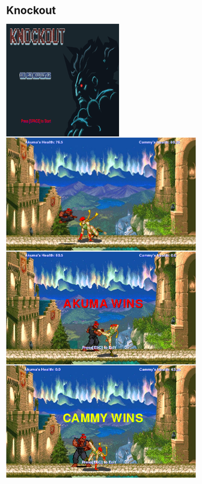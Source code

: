 # Knockout

<img src = "https://github.com/jli1598/Knockout/blob/master/objectives/start%20screen.PNG" width = "300" height = "300">
<img src = "https://github.com/jli1598/Knockout/blob/master/objectives/fight%20screen%203.PNG" >
<img src = "https://github.com/jli1598/Knockout/blob/master/objectives/akuma%20wins%20screen.PNG" >
<img src = "https://github.com/jli1598/Knockout/blob/master/objectives/cammy%20wins%20screen.PNG" >
